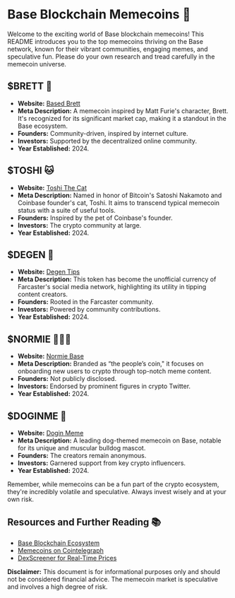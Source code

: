 # Base Blockchain Memecoins 🚀

Welcome to the exciting world of Base blockchain memecoins! This README introduces you to the top memecoins thriving on the Base network, known for their vibrant communities, engaging memes, and speculative fun. Please do your own research and tread carefully in the memecoin universe.

## $BRETT 🐸

- **Website:** [Based Brett](https://www.basedbrett.com)
- **Meta Description:** A memecoin inspired by Matt Furie's character, Brett. It's recognized for its significant market cap, making it a standout in the Base ecosystem.
- **Founders:** Community-driven, inspired by internet culture.
- **Investors:** Supported by the decentralized online community.
- **Year Established:** 2024.

## $TOSHI 🐱

- **Website:** [Toshi The Cat](https://www.toshithecat.com)
- **Meta Description:** Named in honor of Bitcoin's Satoshi Nakamoto and Coinbase founder's cat, Toshi. It aims to transcend typical memecoin status with a suite of useful tools.
- **Founders:** Inspired by the pet of Coinbase's founder.
- **Investors:** The crypto community at large.
- **Year Established:** 2024.

## $DEGEN 🎩

- **Website:** [Degen Tips](https://www.degen.tips)
- **Meta Description:** This token has become the unofficial currency of Farcaster's social media network, highlighting its utility in tipping content creators.
- **Founders:** Rooted in the Farcaster community.
- **Investors:** Powered by community contributions.
- **Year Established:** 2024.

## $NORMIE 🧑‍🤝‍🧑

- **Website:** [Normie Base](https://normiebase.com)
- **Meta Description:** Branded as “the people’s coin," it focuses on onboarding new users to crypto through top-notch meme content.
- **Founders:** Not publicly disclosed.
- **Investors:** Endorsed by prominent figures in crypto Twitter.
- **Year Established:** 2024.

## $DOGINME 🐶

- **Website:** [Dogin Meme](https://dogin.meme)
- **Meta Description:** A leading dog-themed memecoin on Base, notable for its unique and muscular bulldog mascot.
- **Founders:** The creators remain anonymous.
- **Investors:** Garnered support from key crypto influencers.
- **Year Established:** 2024.

Remember, while memecoins can be a fun part of the crypto ecosystem, they're incredibly volatile and speculative. Always invest wisely and at your own risk.

## Resources and Further Reading 📚

- [Base Blockchain Ecosystem](https://www.base.org/ecosystem)
- [Memecoins on Cointelegraph](https://cointelegraph.com)
- [DexScreener for Real-Time Prices](https://dexscreener.com)

**Disclaimer:** This document is for informational purposes only and should not be considered financial advice. The memecoin market is speculative and involves a high degree of risk.

